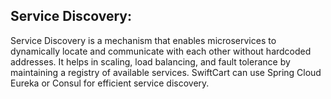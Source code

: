 ## Service Discovery: 
Service Discovery is a mechanism that enables microservices to dynamically locate and communicate with each other without hardcoded addresses. It helps in scaling, load balancing, and fault tolerance by maintaining a registry of available services. SwiftCart can use Spring Cloud Eureka or Consul for efficient service discovery.
